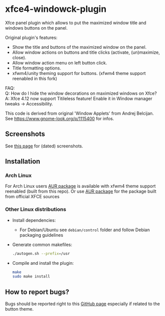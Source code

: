 # xfce4-windowck-plugin

Xfce panel plugin which allows to put the maximized window title and windows buttons on the panel.

Original plugin's features:

* Show the title and buttons of the maximized window on the panel.
* Allow window actions on buttons and title clicks (activate, (un)maximize, close).
* Allow window action menu on left button click.
* Title formatting options.
* xfwm4/unity theming support for buttons. (xfwm4 theme support reenabled in this fork)

FAQ:  
Q: How do I hide the window decorations on maximized windows on Xfce?  
A: Xfce 4.12 now support Titileless feature! Enable it in Window manager tweaks → Accessibility.

This code is derived from original 'Window Applets' from Andrej Belcijan.
See <https://www.gnome-look.org/p/1115400> for infos.

## Screenshots

See [this page](https://goodies.xfce.org/projects/panel-plugins/xfce4-windowck-plugin) for (dated) screenshots.

## Installation

### Arch Linux

For Arch Linux users [AUR package](https://aur.archlinux.org/packages/xfce4-windowck-plugin-xfwm4-theme-support/) is available with xfwm4 theme support reenabled (built from this repo).
Or use [AUR package](https://aur.archlinux.org/packages/xfce4-windowck-plugin/) for the package built from official XFCE sources

### Other Linux distributions

* Install dependencies:
  * For Debian/Ubuntu see `debian/control` folder and follow Debian packaging guidelines
* Generate common makefiles:
  
  ```bash
  ./autogen.sh --prefix=/usr
  ```

* Compile and install the plugin:

  ```bash
  make
  sudo make install
  ```

## How to report bugs?

Bugs should be reported right to this [GitHub page](https://github.com/twa022/xfce4-windowck-plugin/issues) especially if related to the button theme.
